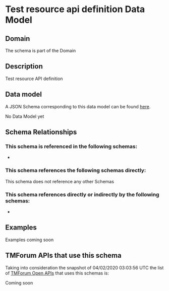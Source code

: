 # Test resource api definition Data Model

## Domain

The  schema is part of the  Domain

## Description

Test resource API definition

## Data model

A JSON Schema corresponding to this data model can be found
[here](https://github.com/tmforum-rand/schemas/blob/candidates/Common/TestResourceAPIDefinition.schema.json).

No Data Model yet

## Schema Relationships

### This schema is referenced in the following schemas:

-

### This schema references the following schemas directly:

This schema does not reference any other Schemas

### This schema references directly or indirectly by the following schemas:

-



## Examples

Examples coming soon

## TMForum APIs that use this schema

Taking into consideration the snapshot of 04/02/2020 03:03:56 UTC the list of [TMForum Open APIs](https://www.tmforum.org/open-apis/) that uses this schemas is:

Coming soon